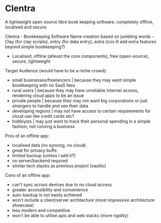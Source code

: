 # Clentra
A lightweight open source libre book keeping software; completely offline, localised and secure.

Clentra - Bookkeeping Software
Name creation based on jumbling words - Clay (for clay scripts), entry (for data entry), extra (cos ill add extra features beyond simple bookkeeping?)
- Localised, offline (atleast the core components), free (open-source), secure, lightweight

Target Audience (would have to be a niche crowd):
- small businesses/freelancers | because they may want simple bookkeeping with no SaaS fees
- rural users | because they may have unreliable internet access, rendering cloud apps to be an issue
- private people | because they may not want big corporations or just strangers to handle and see their data
- developing regions | may not have access to certain requirements for cloud use like credit cards etc?
- hobbiysts | may just want to track their personal spending in a simple fashion, not running a business

Pros of an offline app:
- localised data (no syncing, no cloud)
- great for privacy buffs
- limited backup (unless I add it?)
- no server/backend required 
- similar tech stacks as previous project (vaultic)

Cons of an offline app:
- can't sync across devices due to no cloud access
- greater accessibility and convenience
- auto-backup is not easily achieved
- won't include a client/server architecture (most impressive architecture showcase)
- less modern and competitive
- won't be able to utilise apis and web stacks (more rigidity)
